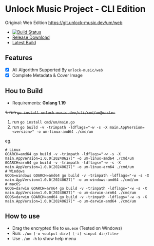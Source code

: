 # Unlock Music Project - CLI Edition

Original: Web Edition https://git.unlock-music.dev/um/web

- [![Build Status](https://ci.unlock-music.dev/api/badges/um/cli/status.svg)](https://ci.unlock-music.dev/um/cli)
- [Release Download](https://git.unlock-music.dev/um/cli/releases/latest)
- [Latest Build](https://git.unlock-music.dev/um/-/packages/generic/cli-build/)

## Features

- [x] All Algorithm Supported By `unlock-music/web`
- [x] Complete Metadata & Cover Image

## Hou to Build

- Requirements: **Golang 1.19**

~~1. run `go install unlock-music.dev/cli/cmd/um@master`~~

1. run `go install cmd/um/main.go`
2. run `go build -v -trimpath -ldflags="-w -s -X main.AppVersion=<version>" -o um-linux-amd64 ./cmd/um`

eg.

```shell
# Linux
GOARCH=amd64 go build -v -trimpath -ldflags="-w -s -X main.AppVersion=1.0.0(20240627)" -o um-linux-amd64 ./cmd/um
GOARCH=arm64 go build -v -trimpath -ldflags="-w -s -X main.AppVersion=1.0.0(20240627)" -o um-linux-arm64 ./cmd/um
# Windows
GOOS=windows GOARCH=amd64 go build -v -trimpath -ldflags="-w -s -X main.AppVersion=1.0.0(20240627)" -o um-windows-amd64 ./cmd/um
# macOS
GOOS=darwin GOARCH=arm64 go build -v -trimpath -ldflags="-w -s -X main.AppVersion=1.0.0(20240627)" -o um-darwin-arm64 ./cmd/um
GOOS=darwin GOARCH=amd64 go build -v -trimpath -ldflags="-w -s -X main.AppVersion=1.0.0(20240627)" -o um-darwin-amd64 ./cmd/um
```

## How to use

- Drag the encrypted file to `um.exe` (Tested on Windows)
- Run: `./um [-o <output dir>] [-i] <input dir/file>`
- Use `./um -h` to show help menu
